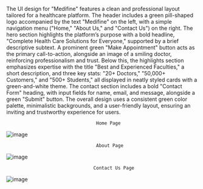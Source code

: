 The UI design for "Medifine" features a clean and professional layout tailored for a healthcare platform. The header includes a green pill-shaped logo accompanied by the text "Medifine" on the left, with a simple navigation menu ("Home," "About Us," and "Contact Us") on the right. The hero section highlights the platform’s purpose with a bold headline, "Complete Health Care Solutions for Everyone," supported by a brief descriptive subtext. A prominent green "Make Appointment" button acts as the primary call-to-action, alongside an image of a smiling doctor, reinforcing professionalism and trust. Below this, the highlights section emphasizes expertise with the title "Best and Experienced Faculties," a short description, and three key stats: "20+ Doctors," "50,000+ Customers," and "500+ Students," all displayed in neatly styled cards with a green-and-white theme. The contact section includes a bold "Contact Form" heading, with input fields for name, email, and message, alongside a green "Submit" button. The overall design uses a consistent green color palette, minimalistic backgrounds, and a user-friendly layout, ensuring an inviting and trustworthy experience for users.

                                     Home Page
![image](https://github.com/user-attachments/assets/2bcb5ef1-8d2d-4dbb-bc5e-acf8d923c178)

                                     About Page
![image](https://github.com/user-attachments/assets/8cbc447b-f363-482d-8238-5141490608bf)

                                    Contact Us Page
![image](https://github.com/user-attachments/assets/dfed10c0-8177-47a5-b42d-06b7838703f3)
